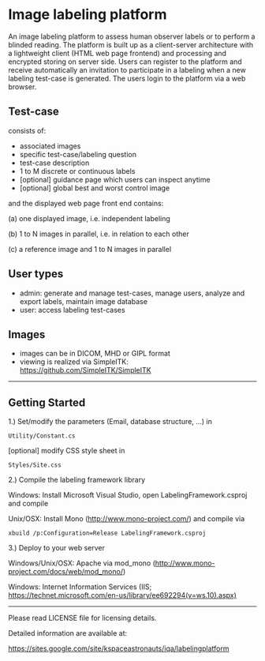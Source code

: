 # Image labeling platform
An image labeling platform to assess human observer labels or to perform a blinded reading. 
The platform is built up as a client-server architecture with a lightweight client (HTML web page frontend) and processing and
encrypted storing on server side.
Users can register to the platform and receive automatically an invitation to participate in a labeling when a new labeling 
test-case is generated. The users login to the platform via a web browser.

## Test-case
consists of:
- associated images
- specific test-case/labeling question
- test-case description
- 1 to M discrete or continuous labels
- [optional] guidance page which users can inspect anytime
- [optional] global best and worst control image

and the displayed web page front end contains:

(a) one displayed image, i.e. independent labeling

(b) 1 to N images in parallel, i.e. in relation to each other

(c) a reference image and 1 to N images in parallel

## User types
- admin: generate and manage test-cases, manage users, analyze and export labels, maintain image database
- user: access labeling test-cases

## Images
- images can be in DICOM, MHD or GIPL format
- viewing is realized via SimpleITK: https://github.com/SimpleITK/SimpleITK

--------------------------------------------------------
## Getting Started
1.) Set/modify the parameters (Email, database structure, ...) in
```
Utility/Constant.cs
```
[optional] modify CSS style sheet in
```
Styles/Site.css
```
2.) Compile the labeling framework library

Windows: Install Microsoft Visual Studio, open LabelingFramework.csproj and compile

Unix/OSX: Install Mono (http://www.mono-project.com/) and compile via
```
xbuild /p:Configuration=Release LabelingFramework.csproj
```
3.) Deploy to your web server

Windows/Unix/OSX: Apache via mod_mono (http://www.mono-project.com/docs/web/mod_mono/)

Windows: Internet Information Services (IIS; https://technet.microsoft.com/en-us/library/ee692294(v=ws.10).aspx)

--------------------------------------------------------
Please read LICENSE file for licensing details.

Detailed information are available at:

https://sites.google.com/site/kspaceastronauts/iqa/labelingplatform
